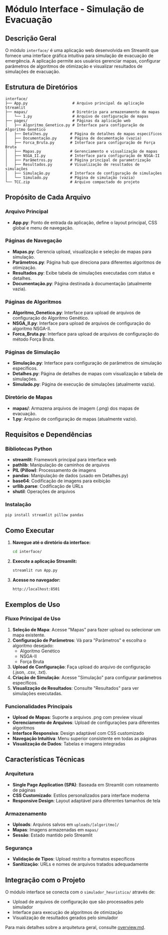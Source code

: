# Módulo Interface - Simulação de Evacuação

## Descrição Geral

O módulo `interface/` é uma aplicação web desenvolvida em Streamlit que fornece uma interface gráfica intuitiva para simulação de evacuação de emergência. A aplicação permite aos usuários gerenciar mapas, configurar parâmetros de algoritmos de otimização e visualizar resultados de simulações de evacuação.

## Estrutura de Diretórios

```
interface/
├── App.py                    # Arquivo principal da aplicação Streamlit
├── mapas/                    # Diretório para armazenamento de mapas
│   └── 1.py                  # Arquivo de configuração de mapas
├── pages/                    # Páginas da aplicação web
│   ├── Algoritmo_Genetico.py # Interface para configuração de Algoritmo Genético
│   ├── Detalhes.py          # Página de detalhes de mapas específicos
│   ├── Documentação.py      # Página de documentação (vazia)
│   ├── Forca_Bruta.py       # Interface para configuração de Força Bruta
│   ├── Mapas.py             # Gerenciamento e visualização de mapas
│   ├── NSGA_II.py           # Interface para configuração de NSGA-II
│   ├── Parâmetros.py        # Página principal de parametrização
│   ├── Resultados.py        # Visualização de resultados de simulações
│   ├── Simulação.py         # Interface de configuração de simulações
│   └── Simulado.py          # Página de simulação (vazia)
└── TCC.zip                  # Arquivo compactado do projeto
```

## Propósito de Cada Arquivo

### Arquivo Principal
- **App.py**: Ponto de entrada da aplicação, define o layout principal, CSS global e menu de navegação.

### Páginas de Navegação
- **Mapas.py**: Gerencia upload, visualização e seleção de mapas para simulação.
- **Parâmetros.py**: Página hub que direciona para diferentes algoritmos de otimização.
- **Resultados.py**: Exibe tabela de simulações executadas com status e detalhes.
- **Documentação.py**: Página destinada à documentação (atualmente vazia).

### Páginas de Algoritmos
- **Algoritmo_Genetico.py**: Interface para upload de arquivos de configuração do Algoritmo Genético.
- **NSGA_II.py**: Interface para upload de arquivos de configuração do algoritmo NSGA-II.
- **Forca_Bruta.py**: Interface para upload de arquivos de configuração do método Força Bruta.

### Páginas de Simulação
- **Simulação.py**: Interface para configuração de parâmetros de simulação específicos.
- **Detalhes.py**: Página de detalhes de mapas com visualização e tabela de simulações.
- **Simulado.py**: Página de execução de simulações (atualmente vazia).

### Diretório de Mapas
- **mapas/**: Armazena arquivos de imagem (.png) dos mapas de evacuação.
- **1.py**: Arquivo de configuração de mapas (atualmente vazio).

## Requisitos e Dependências

### Bibliotecas Python
- **streamlit**: Framework principal para interface web
- **pathlib**: Manipulação de caminhos de arquivos
- **PIL (Pillow)**: Processamento de imagens
- **pandas**: Manipulação de dados (usado em Detalhes.py)
- **base64**: Codificação de imagens para exibição
- **urllib.parse**: Codificação de URLs
- **shutil**: Operações de arquivos

### Instalação
```bash
pip install streamlit pillow pandas
```

## Como Executar

1. **Navegue até o diretório da interface:**
   ```bash
   cd interface/
   ```

2. **Execute a aplicação Streamlit:**
   ```bash
   streamlit run App.py
   ```

3. **Acesse no navegador:**
   ```
   http://localhost:8501
   ```

## Exemplos de Uso

### Fluxo Principal de Uso

1. **Seleção de Mapa**: Acesse "Mapas" para fazer upload ou selecionar um mapa existente.
2. **Configuração de Parâmetros**: Vá para "Parâmetros" e escolha o algoritmo desejado:
   - Algoritmo Genético
   - NSGA-II
   - Força Bruta
3. **Upload de Configuração**: Faça upload do arquivo de configuração (.json, .csv, .txt).
4. **Criação de Simulação**: Acesse "Simulação" para configurar parâmetros específicos.
5. **Visualização de Resultados**: Consulte "Resultados" para ver simulações executadas.

### Funcionalidades Principais

- **Upload de Mapas**: Suporte a arquivos .png com preview visual
- **Gerenciamento de Arquivos**: Upload de configurações para diferentes algoritmos
- **Interface Responsiva**: Design adaptável com CSS customizado
- **Navegação Intuitiva**: Menu superior consistente em todas as páginas
- **Visualização de Dados**: Tabelas e imagens integradas

## Características Técnicas

### Arquitetura
- **Single Page Application (SPA)**: Baseada em Streamlit com roteamento de páginas
- **CSS Customizado**: Estilos personalizados para interface moderna
- **Responsive Design**: Layout adaptável para diferentes tamanhos de tela

### Armazenamento
- **Uploads**: Arquivos salvos em `uploads/[algoritmo]/`
- **Mapas**: Imagens armazenadas em `mapas/`
- **Sessão**: Estado mantido pelo Streamlit

### Segurança
- **Validação de Tipos**: Upload restrito a formatos específicos
- **Sanitização**: URLs e nomes de arquivos tratados adequadamente

## Integração com o Projeto

O módulo interface se conecta com o `simulador_heuristica/` através de:
- Upload de arquivos de configuração que são processados pelo simulador
- Interface para execução de algoritmos de otimização
- Visualização de resultados gerados pelo simulador

Para mais detalhes sobre a arquitetura geral, consulte [overview.md](overview.md).
